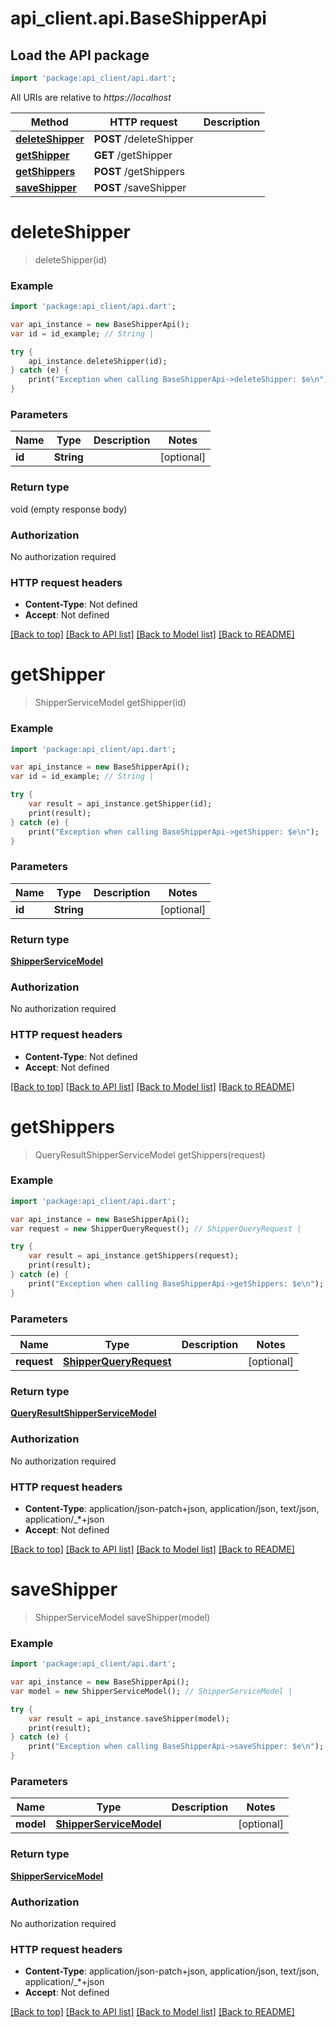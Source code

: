 # api_client.api.BaseShipperApi

## Load the API package
```dart
import 'package:api_client/api.dart';
```

All URIs are relative to *https://localhost*

Method | HTTP request | Description
------------- | ------------- | -------------
[**deleteShipper**](BaseShipperApi.md#deleteShipper) | **POST** /deleteShipper | 
[**getShipper**](BaseShipperApi.md#getShipper) | **GET** /getShipper | 
[**getShippers**](BaseShipperApi.md#getShippers) | **POST** /getShippers | 
[**saveShipper**](BaseShipperApi.md#saveShipper) | **POST** /saveShipper | 


# **deleteShipper**
> deleteShipper(id)



### Example 
```dart
import 'package:api_client/api.dart';

var api_instance = new BaseShipperApi();
var id = id_example; // String | 

try { 
    api_instance.deleteShipper(id);
} catch (e) {
    print("Exception when calling BaseShipperApi->deleteShipper: $e\n");
}
```

### Parameters

Name | Type | Description  | Notes
------------- | ------------- | ------------- | -------------
 **id** | **String**|  | [optional] 

### Return type

void (empty response body)

### Authorization

No authorization required

### HTTP request headers

 - **Content-Type**: Not defined
 - **Accept**: Not defined

[[Back to top]](#) [[Back to API list]](../README.md#documentation-for-api-endpoints) [[Back to Model list]](../README.md#documentation-for-models) [[Back to README]](../README.md)

# **getShipper**
> ShipperServiceModel getShipper(id)



### Example 
```dart
import 'package:api_client/api.dart';

var api_instance = new BaseShipperApi();
var id = id_example; // String | 

try { 
    var result = api_instance.getShipper(id);
    print(result);
} catch (e) {
    print("Exception when calling BaseShipperApi->getShipper: $e\n");
}
```

### Parameters

Name | Type | Description  | Notes
------------- | ------------- | ------------- | -------------
 **id** | **String**|  | [optional] 

### Return type

[**ShipperServiceModel**](ShipperServiceModel.md)

### Authorization

No authorization required

### HTTP request headers

 - **Content-Type**: Not defined
 - **Accept**: Not defined

[[Back to top]](#) [[Back to API list]](../README.md#documentation-for-api-endpoints) [[Back to Model list]](../README.md#documentation-for-models) [[Back to README]](../README.md)

# **getShippers**
> QueryResultShipperServiceModel getShippers(request)



### Example 
```dart
import 'package:api_client/api.dart';

var api_instance = new BaseShipperApi();
var request = new ShipperQueryRequest(); // ShipperQueryRequest | 

try { 
    var result = api_instance.getShippers(request);
    print(result);
} catch (e) {
    print("Exception when calling BaseShipperApi->getShippers: $e\n");
}
```

### Parameters

Name | Type | Description  | Notes
------------- | ------------- | ------------- | -------------
 **request** | [**ShipperQueryRequest**](ShipperQueryRequest.md)|  | [optional] 

### Return type

[**QueryResultShipperServiceModel**](QueryResultShipperServiceModel.md)

### Authorization

No authorization required

### HTTP request headers

 - **Content-Type**: application/json-patch+json, application/json, text/json, application/_*+json
 - **Accept**: Not defined

[[Back to top]](#) [[Back to API list]](../README.md#documentation-for-api-endpoints) [[Back to Model list]](../README.md#documentation-for-models) [[Back to README]](../README.md)

# **saveShipper**
> ShipperServiceModel saveShipper(model)



### Example 
```dart
import 'package:api_client/api.dart';

var api_instance = new BaseShipperApi();
var model = new ShipperServiceModel(); // ShipperServiceModel | 

try { 
    var result = api_instance.saveShipper(model);
    print(result);
} catch (e) {
    print("Exception when calling BaseShipperApi->saveShipper: $e\n");
}
```

### Parameters

Name | Type | Description  | Notes
------------- | ------------- | ------------- | -------------
 **model** | [**ShipperServiceModel**](ShipperServiceModel.md)|  | [optional] 

### Return type

[**ShipperServiceModel**](ShipperServiceModel.md)

### Authorization

No authorization required

### HTTP request headers

 - **Content-Type**: application/json-patch+json, application/json, text/json, application/_*+json
 - **Accept**: Not defined

[[Back to top]](#) [[Back to API list]](../README.md#documentation-for-api-endpoints) [[Back to Model list]](../README.md#documentation-for-models) [[Back to README]](../README.md)

